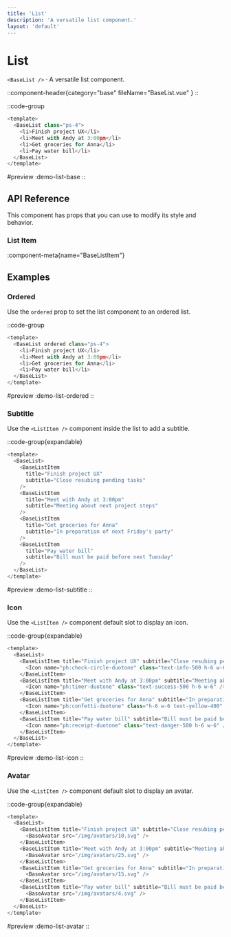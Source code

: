 ```yaml
---
title: 'List'
description: 'A versatile list component.'
layout: 'default'
---
```


# List

`<BaseList />` · A versatile list component.

::component-header{category="base" fileName="BaseList.vue" }
::

::code-group

```js [DemoListBase.vue]
<template>
  <BaseList class="ps-4">
    <li>Finish project UX</li>
    <li>Meet with Andy at 3:00pm</li>
    <li>Get groceries for Anna</li>
    <li>Pay water bill</li>
  </BaseList>
</template>
```

#preview
:demo-list-base
::


## API Reference

This component has props that you can use to modify its style and behavior.

### List Item

:component-meta{name="BaseListItem"}

## Examples

### Ordered

Use the `ordered` prop to set the list component to an ordered list.

::code-group

```js [DemoListOrdered.vue]
<template>
  <BaseList ordered class="ps-4">
    <li>Finish project UX</li>
    <li>Meet with Andy at 3:00pm</li>
    <li>Get groceries for Anna</li>
    <li>Pay water bill</li>
  </BaseList>
</template>
```

#preview
:demo-list-ordered
::

### Subtitle

Use the `<ListItem />` component inside the list to add a subtitle.

::code-group{expandable}

```js [DemoListSubtitle.vue]
<template>
  <BaseList>
    <BaseListItem 
      title="Finish project UX" 
      subtitle="Close resubing pending tasks" 
    />
    <BaseListItem 
      title="Meet with Andy at 3:00pm" 
      subtitle="Meeting about next project steps" 
    />
    <BaseListItem 
      title="Get groceries for Anna" 
      subtitle="In preparation of next Friday's party" 
    />
    <BaseListItem 
      title="Pay water bill" 
      subtitle="Bill must be paid before next Tuesday" 
    />
  </BaseList>
</template>
```

#preview
:demo-list-subtitle
::

### Icon

Use the `<ListItem />` component default slot to display an icon.

::code-group{expandable}

```js [DemoListIcon.vue]
<template>
  <BaseList>
    <BaseListItem title="Finish project UX" subtitle="Close resubing pending tasks">
      <Icon name="ph:check-circle-duotone" class="text-info-500 h-6 w-6" />
    </BaseListItem>
    <BaseListItem title="Meet with Andy at 3:00pm" subtitle="Meeting about next project steps">
      <Icon name="ph:timer-duotone" class="text-success-500 h-6 w-6" />
    </BaseListItem>
    <BaseListItem title="Get groceries for Anna" subtitle="In preparation of next Friday's party">
      <Icon name="ph:confetti-duotone" class="h-6 w-6 text-yellow-400" />
    </BaseListItem>
    <BaseListItem title="Pay water bill" subtitle="Bill must be paid before next Tuesday">
      <Icon name="ph:receipt-duotone" class="text-danger-500 h-6 w-6" />
    </BaseListItem>
  </BaseList>
</template>
```

#preview
:demo-list-icon
::

### Avatar

Use the `<ListItem />` component default slot to display an avatar.

::code-group{expandable}

```js [DemoListAvatar.vue]
<template>
  <BaseList>
    <BaseListItem title="Finish project UX" subtitle="Close resubing pending tasks">
      <BaseAvatar src="/img/avatars/10.svg" />
    </BaseListItem>
    <BaseListItem title="Meet with Andy at 3:00pm" subtitle="Meeting about next project steps">
      <BaseAvatar src="/img/avatars/25.svg" />
    </BaseListItem>
    <BaseListItem title="Get groceries for Anna" subtitle="In preparation of next Friday's party">
      <BaseAvatar src="/img/avatars/15.svg" />
    </BaseListItem>
    <BaseListItem title="Pay water bill" subtitle="Bill must be paid before next Tuesday">
      <BaseAvatar src="/img/avatars/4.svg" />
    </BaseListItem>
  </BaseList>
</template>
```

#preview
:demo-list-avatar
::